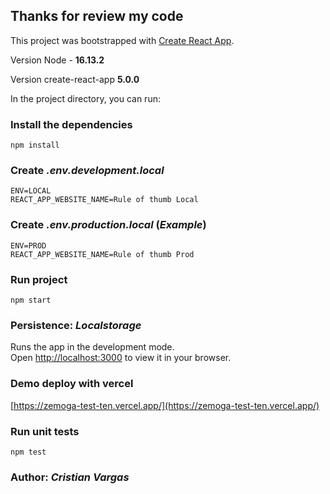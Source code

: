 ## Thanks for review my code 

This project was bootstrapped with [Create React App](https://github.com/facebook/create-react-app).

Version Node - **16.13.2**

Version create-react-app **5.0.0**

In the project directory, you can run:

### Install the dependencies

    npm install
### Create *.env.development.local*

    ENV=LOCAL
    REACT_APP_WEBSITE_NAME=Rule of thumb Local
### Create *.env.production.local* (*Example*)

    ENV=PROD
    REACT_APP_WEBSITE_NAME=Rule of thumb Prod

### Run project

    npm start

### Persistence: *Localstorage*

Runs the app in the development mode.\
Open [http://localhost:3000](http://localhost:3000) to view it in your browser.

### Demo deploy with vercel

[https://zemoga-test-ten.vercel.app/](https://zemoga-test-ten.vercel.app/)

### Run unit tests

    npm test

### Author: *Cristian Vargas*
